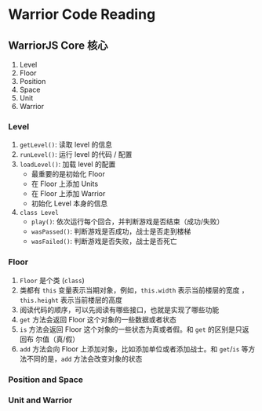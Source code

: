 # Warrior Code Reading

## WarriorJS Core 核心

1. Level
2. Floor
3. Position
4. Space
5. Unit
6. Warrior

### Level

1. `getLevel()`: 读取 level 的信息
2. `runLevel()`: 运行 level 的代码 / 配置
3. `loadLevel()`: 加载 level 的配置
   - 最重要的是初始化 Floor
   - 在 Floor 上添加 Units
   - 在 Floor 上添加 Warrior
   - 初始化 Level 本身的信息
4. `class Level`
   - `play()`: 依次运行每个回合，并判断游戏是否结束（成功/失败）
   - `wasPassed()`: 判断游戏是否成功，战士是否走到楼梯
   - `wasFailed()`: 判断游戏是否失败，战士是否死亡

### Floor

1. `Floor` 是个类 (`class`)
2. 类都有 `this` 变量表示当期对象，例如，`this.width` 表示当前楼层的宽度
   ，`this.height` 表示当前楼层的高度
3. 阅读代码的顺序，可以先阅读有哪些接口，也就是实现了哪些功能
4. `get` 方法会返回 Floor 这个对象的一些数据或者状态
5. `is` 方法会返回 Floor 这个对象的一些状态为真或者假。和 `get` 的区别是只返回布
   尔值（真/假）
6. `add` 方法会向 Floor 上添加对象，比如添加单位或者添加战士。和 `get`/`is` 等方
   法不同的是，`add` 方法会改变对象的状态

### Position and Space

### Unit and Warrior
